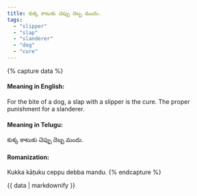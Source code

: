 ```yaml
---
title: కుక్క కాటుకు చెప్పు దెబ్బ మందు.
tags:
  - "slipper"
  - "slap"
  - "slanderer"
  - "dog"
  - "cure"
---
```


{% capture data %}
#### Meaning in English:
For the bite of a dog, a slap with a slipper is the cure.
The proper punishment for a slanderer.

#### Meaning in Telugu:
కుక్క కాటుకు చెప్పు దెబ్బ మందు.

#### Romanization:
Kukka kāṭuku ceppu debba mandu.
{% endcapture %}

{{ data | markdownify }}

